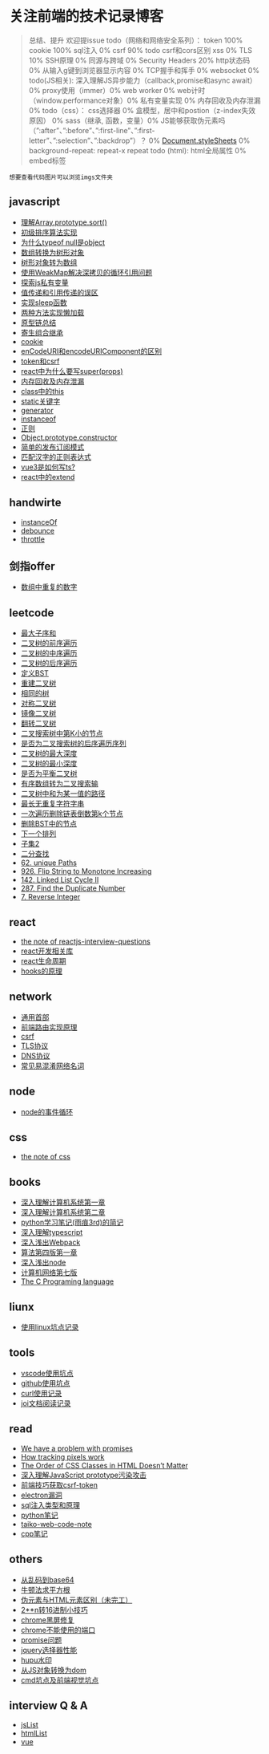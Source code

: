 # 关注前端的技术记录博客
> 总结、提升  欢迎提issue
todo（网络和网络安全系列）：
token 100%
cookie 100%
sql注入 0%
csrf  90% todo csrf和cors区别
xss 0%
TLS 10%
SSH原理 0%
同源与跨域 0%
Security Headers 20%
http状态码 0%
从输入g键到浏览器显示内容 0%
TCP握手和挥手 0%
websocket 0%
todo(JS相关):
深入理解JS异步能力（callback,promise和async await）0%
proxy使用（immer）0%
web worker 0%
web计时（window.performance对象）0%
私有变量实现 0%
内存回收及内存泄漏 0%
todo（css）：
css选择器 0%
盒模型，居中和postion（z-index失效原因） 0%
sass（继承, 函数，变量）0%
JS能够获取伪元素吗（”:after”、”:before”、”:first-line”、”:first-letter”、”:selection”、”:backdrop”）？ 0%
[Document.styleSheets](https://developer.mozilla.org/zh-CN/docs/Web/API/StyleSheetList) 0%
background-repeat: repeat-x repeat
todo (html):
html全局属性 0%
embed标签
```
想要查看代码图片可以浏览imgs文件夹
```
## javascript
- [理解Array.prototype.sort()](./js/understanding-Array.prototype.sort.md)
- [初级排序算法实现](./js/sorts.md)
- [为什么typeof null是object](./js/typeof-null.md)
- [数组转换为树形对象](./js/ary2TreeObj.md)
- [树形对象转为数组](./js/treeObj2Ary.md)
- [使用WeakMap解决深拷贝的循环引用问题](./js/deepClone.md)
- [探索js私有变量](./js/private.md)
- [值传递和引用传递的误区](./js/copyObj.md)
- [实现sleep函数](./js/sleep.md)
- [两种方法实现懒加载](./js/lazyLoad.md)
- [原型链总结](./js/prototype.md)
- [寄生组合继承](./js/superType.md)
- [cookie](./js/cookie.md)
- [enCodeURI和encodeURIComponent的区别](./js/enCodeURI.md)
- [token和csrf](./js/token.md)
- [react中为什么要写super(props)](./js/superProps.md)
- [内存回收及内存泄漏](./js/memoryControl.md)
- [class中的this](./js/thisInClass.md)
- [static关键字](./js/static.md)
- [generator](./js/generator.md)
- [instanceof](./js/instanceof.md)
- [正则](./js/reg.md)
- [Object.prototype.constructor](./js/constructor.md)
- [简单的发布订阅模式](./js/createEventHub.md)
- [匹配汉字的正则表达式](./js/hanzi.md)
- [vue3是如何写ts?](./js/vue3.md)
- [react中的extend](./js/extendInReact.md)
## handwirte
- [instanceOf](./js/instanceof.md)
- [debounce](./js/debounce.md)
- [throttle](./js/throttle.md)
## 剑指offer
- [数组中重复的数字](./offer/problem3.md)
## leetcode
- [最大子序和](./leetcode/53MaximumSubarray.md)
- [二叉树的前序遍历](./leetcode/144BinaryTreePreorderTraversal.md)
- [二叉树的中序遍历](./leetcode/94BinaryTreeInorderTraversal.md)
- [二叉树的后序遍历](./leetcode/145BinaryTreePostorderTraversal.md)
- [定义BST](./leetcode/createBST.md)
- [重建二叉树](./leetcode/rebuildBT.md)
- [相同的树](./leetcode/100sameTree.md)
- [对称二叉树](./leetcode/isSymmetrical.md)
- [镜像二叉树](./leetcode/mirrorTree.md)
- [翻转二叉树](./leetcode/951flipEquivalentBinaryTrees.md)
- [二叉搜索树中第K小的节点](./leetcode/kthNodeInBST.md)
- [是否为二叉搜索树的后序遍历序列](./leetcode/verifySquenceOfBST.md)
- [二叉树的最大深度](./leetcode/biggerDepthInBT.md)
- [二叉树的最小深度](./leetcode/smallestDepthInBT.md)
- [是否为平衡二叉树](./leetcode/isBalancedTree.md)
- [有序数组转为二叉搜索输](./leetcode/convertSortedArraytoBinarySearchTree.md)
- [二叉树中和为某一值的路径](./leetcode/113pathSumII.md)
- [最长无重复字符字串](./leetcode/3longestSubstringWithoutRepeatingCharacters.md)
- [一次遍历删除链表倒数第k个节点](./leetcode/19removeNthNodeFromEndofList.md)
- [删除BST中的节点](./leetcode/450deleteNodeInBST.md)
- [下一个排列](./leetcode/31nextPermutation.md)
- [子集2](./leetcode/90subsetsii.md)
- [二分查找](./leetcode/binarySearch.md)
- [62. unique Paths](./leetcode/62uniquePath.md)
- [926. Flip String to Monotone Increasing](./leetcode/926filpStringtoMonotoneIncreasing.md)
- [142. Linked List Cycle II](./leetcode/142LinkedListCycleII.md)
- [287. Find the Duplicate Number](./leetcode/287FindtheDuplicateNumber.md)
- [7. Reverse Integer](./leetcode/7ReverseInteger.md)
## react
- [the note of reactjs-interview-questions](./react/reactjs-interview-questions.md)
- [react开发相关库](./react/reactLibs.md)
- [react生命周期](./react/liftCycle.md)
- [hooks的原理](./react/hook.md)
## network
- [通用首部](./network/conmonHeader.md)
- [前端路由实现原理](./network/fontEndRouter.md)
- [csrf](./network/csrf.md)
- [TLS协议](./network/tls.md)
- [DNS协议](./network/dns.md)
- [常见易混淆网络名词](./network/words.md)
## node
- [node的事件循环](./node/eventloop.md)
## css
- [the note of css](./css/cssNote.md)
## books
- [深入理解计算机系统第一章](./books/CSAPPChar1.md)
- [深入理解计算机系统第二章](./books/CSAPPChar2.md)
- [python学习笔记(雨痕3rd)的简记](./books/pyNote.md)
- [深入理解typescript](./books/typescript.md)
- [深入浅出Webpack](./books/webpack.md)
- [算法第四版第一章](./books/algorithms4rdChar1.md)
- [深入浅出node](./books/node.md)
- [计算机网络第七版](./books/computerNetwork7st.md)
- [The C Programing language](./books/cNote.md)
## liunx
- [使用linux坑点记录](./linux/useLinux.md)
## tools
- [vscode使用坑点](./tools/useVSCode.md)
- [github使用坑点](./tools/sshGithub.md)
- [curl使用记录](./tools/curl.md)
- [joi文档阅读记录](./tools/joi.md)
## read
- [We have a problem with promises](./read/noteAboutPromise.md)
- [How tracking pixels work](./read/trackPixels.md)
- [The Order of CSS Classes in HTML Doesn’t Matter](./read/cssClassesOrder.md)
- [深入理解JavaScript prototype污染攻击](./read/javascriptPrototypePollutionAttack.md)
- [前端技巧获取csrf-token](./read/fontendGetToken.md)
- [electron漏洞](./read/electronBug.md)
- [sql注入类型和原理](./read/sqlInjection.md)
- [python笔记](./read/pythonNote.md)
- [taiko-web-code-note](./read/taiko-web-code-note.md)
- [cpp笔记](./read/cppNote.md)
## others
- [从乱码到base64](./others/from-error-code-to-base64.md)
- [牛顿法求平方根](./others/newTownSqrt.md)
- [伪元素与HTML元素区别（未完工）](./others/fakeElement.md)
- [2**n转16进制小技巧](./others/2ox.md)
- [chrome黑屏修复](./others/fixChromeBlackScreen.md)
- [chrome不能使用的端口](./others/errorPorts.md)
- [promise问题](./others/promiseProblem.md)
- [jquery选择器性能](./others/jqSelctorPerforme.md)
- [hupu水印](./others/hupuLogo.md)
- [从JS对象转换为dom](./others/element.md)
- [cmd坑点及前端视觉坑点](./others/cmd.md)
## interview Q & A
- [jsList](./interview/js.md)
- [htmlList](./interview/html.md)
- [vue](./interview/vue.md)